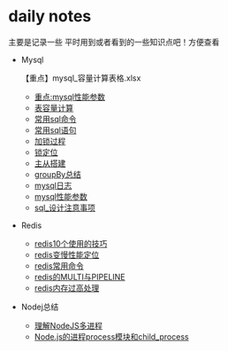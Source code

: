 # daily notes

主要是记录一些 平时用到或者看到的一些知识点吧！方便查看



* Mysql
    
    ​【重点】mysql_容量计算表格.xlsx
    
    * [重点:mysql性能参数](/mysql/mysql性能参数.md)
    * [表容量计算](/mysql/表容量计算.md)
    * [常用sql命令](/mysql/常用sql命令.md)
    * [常用sql语句](/mysql/常用sql语句.md)
    * [加锁过程](/mysql/加锁过程.md)
    * [锁定位](/mysql/锁定位.md)
    * [主从搭建](/mysql/主从搭建.md)
    * [groupBy总结](/mysql/groupBy总结.md)
    * [mysql日志](/mysql/mysql日志.md)
    * [mysql性能参数](/mysql/mysql性能参数.md)
    * [sql_设计注意事项](/mysql/sql_设计注意事项.md)
    
* Redis
    * [redis10个使用的技巧](/redis/redis10个使用的技巧.md)
    * [redis变慢性能定位](/redis/redis变慢性能定位.md)
    * [redis常用命令](/redis/redis常用命令.md)
    * [redis的MULTI与PIPELINE](/redis/redis的MULTI与PIPELINE.md)
    * [redis内存过高处理](/redis/redis内存过高处理.md)

* Nodej总结
    * [理解NodeJS多进程](/nodejs/理解NodeJS多进程.md)
    * [Node.js的进程process模块和child_process](/nodejs/Node.js的进程process模块和child_process)




